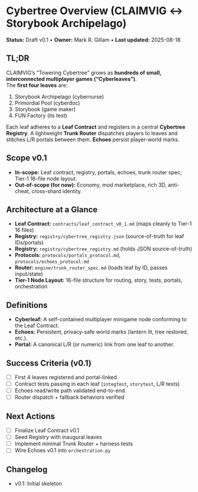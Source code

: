<!-- Path: C:\Users\Admin\storybook_archipelago\docs\cybertree_overview.md -->

# Cybertree Overview (CLAIMVIG ↔ Storybook Archipelago)

**Status:** Draft v0.1 • **Owner:** Mark R. Gillam • **Last updated:** 2025-08-18

## TL;DR
CLAIMVIG’s “Towering Cybertree” grows as **hundreds of small, interconnected multiplayer games (“Cyberleaves”)**.  
The **first four leaves** are:
1) Storybook Archipelago (cybernurse)  
2) Primordial Pool (cyberdoc)  
3) Storybook (game maker)  
4) FUN Factory (its test)

Each leaf adheres to a **Leaf Contract** and registers in a central **Cybertree Registry**. A lightweight **Trunk Router** dispatches players to leaves and stitches L/R portals between them. **Echoes** persist player-world marks.

## Scope v0.1
- **In-scope:** Leaf contract, registry, portals, echoes, trunk router spec; Tier-1 16-file node layout.
- **Out-of-scope (for now):** Economy, mod marketplace, rich 3D, anti-cheat, cross-shard identity.

## Architecture at a Glance
- **Leaf Contract:** `contracts/leaf_contract_v0_1.md` (maps cleanly to Tier-1 16 files)
- **Registry:** `registry/cybertree_registry.json` (source-of-truth for leaf IDs/portals)
- **Registry:** `registry/cybertree_registry.md` (holds JSON source-of-truth)
- **Protocols:** `protocols/portals_protocol.md`, `protocols/echoes_protocol.md`
- **Router:** `engine/trunk_router_spec.md` (loads leaf by ID, passes input/state)
- **Tier-1 Node Layout:** 16-file structure for routing, story, tests, portals, orchestration

## Definitions
- **Cyberleaf:** A self-contained multiplayer minigame node conforming to the Leaf Contract.  
- **Echoes:** Persistent, privacy-safe world marks (lantern lit, tree restored, etc.).  
- **Portal:** A canonical L/R (or numeric) link from one leaf to another.

## Success Criteria (v0.1)
- [ ] First 4 leaves registered and portal-linked
- [ ] Contract tests passing in each leaf (`integtest`, `storytest`, L/R tests)
- [ ] Echoes read/write path validated end-to-end
- [ ] Router dispatch + fallback behaviors verified

## Next Actions
- [ ] Finalize Leaf Contract v0.1
- [ ] Seed Registry with inaugural leaves
- [ ] Implement minimal Trunk Router + harness tests
- [ ] Wire Echoes v0.1 into `orchestration.py`

## Changelog
- v0.1: Initial skeleton
